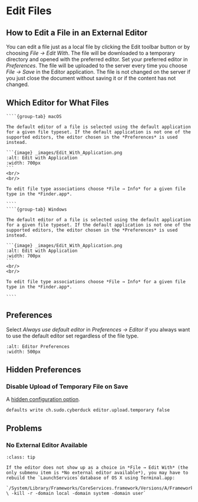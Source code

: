 Edit Files
====

## How to Edit a File in an External Editor

You can edit a file just as a local file by clicking the Edit toolbar button or by choosing *File → Edit With*. The file will be downloaded to a temporary directory and opened with the preferred editor. Set your preferred editor in *Preferences*. The file will be uploaded to the server every time you choose *File → Save* in the Editor application. The file is not changed on the server if you just close the document without saving it or if the content has not changed.

## Which Editor for What Files

`````{tabs}
````{group-tab} macOS

The default editor of a file is selected using the default application for a given file typeset. If the default application is not one of the supported editors, the editor chosen in the *Preferences* is used instead.

```{image} _images/Edit_With_Application.png
:alt: Edit with Application
:width: 700px
```
<br/>
<br/>

To edit file type associations choose *File → Info* for a given file type in the *Finder.app*.

````
````{group-tab} Windows

The default editor of a file is selected using the default application for a given file typeset. If the default application is not one of the supported editors, the editor chosen in the *Preferences* is used instead.

```{image} _images/Edit_With_Application.png
:alt: Edit with Application
:width: 700px
```
<br/>
<br/>

To edit file type associations choose *File → Info* for a given file type in the *Finder.app*.

````
`````

## Preferences

Select *Always use default editor* in *Preferences → Editor* if you always want to use the default editor set regardless of the file type.

```{image} _images/Editor_Preferences.png
:alt: Editor Preferences
:width: 500px
```

## Hidden Preferences

### Disable Upload of Temporary File on Save

A [hidden configuration option](preferences.md#hidden-configuration-options).

`defaults write ch.sudo.cyberduck editor.upload.temporary false`

## Problems

### No External Editor Available

```{admonition} macOS only
:class: tip

If the editor does not show up as a choice in *File → Edit With* (the only submenu item is *No external editor available*), you may have to rebuild the `LaunchServices`database of OS X using Terminal.app:

`/System/Library/Frameworks/CoreServices.framework/Versions/A/Frameworks/LaunchServices.framework/Versions/A/Support/lsregister \ -kill -r -domain local -domain system -domain user`

```
